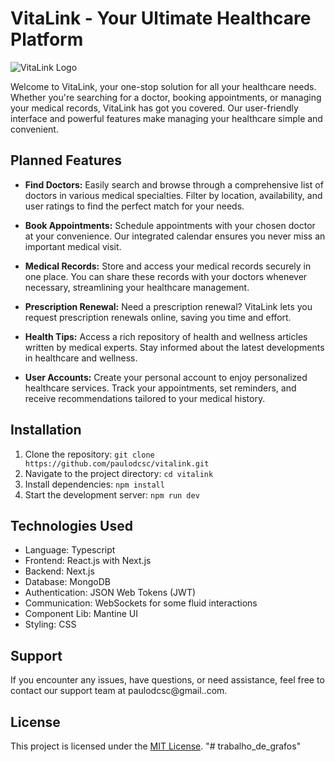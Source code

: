 # VitaLink - Your Ultimate Healthcare Platform

![VitaLink Logo](https://cdn-icons-png.flaticon.com/128/6911/6911303.png)

Welcome to VitaLink, your one-stop solution for all your healthcare needs. Whether you're searching for a doctor, booking appointments, or managing your medical records, VitaLink has got you covered. Our user-friendly interface and powerful features make managing your healthcare simple and convenient.

## Planned Features

- **Find Doctors:** Easily search and browse through a comprehensive list of doctors in various medical specialties. Filter by location, availability, and user ratings to find the perfect match for your needs.

- **Book Appointments:** Schedule appointments with your chosen doctor at your convenience. Our integrated calendar ensures you never miss an important medical visit.

- **Medical Records:** Store and access your medical records securely in one place. You can share these records with your doctors whenever necessary, streamlining your healthcare management.

- **Prescription Renewal:** Need a prescription renewal? VitaLink lets you request prescription renewals online, saving you time and effort.

- **Health Tips:** Access a rich repository of health and wellness articles written by medical experts. Stay informed about the latest developments in healthcare and wellness.

- **User Accounts:** Create your personal account to enjoy personalized healthcare services. Track your appointments, set reminders, and receive recommendations tailored to your medical history.

## Installation

1. Clone the repository: `git clone https://github.com/paulodcsc/vitalink.git`
2. Navigate to the project directory: `cd vitalink`
3. Install dependencies: `npm install`
4. Start the development server: `npm run dev`

## Technologies Used

- Language: Typescript
- Frontend: React.js with Next.js
- Backend: Next.js
- Database: MongoDB
- Authentication: JSON Web Tokens (JWT)
- Communication: WebSockets for some fluid interactions
- Component Lib: Mantine UI
- Styling: CSS

## Support

If you encounter any issues, have questions, or need assistance, feel free to contact our support team at paulodcsc@gmail..com.

## License

This project is licensed under the [MIT License](https://opensource.org/licenses/MIT).
"# trabalho_de_grafos" 
